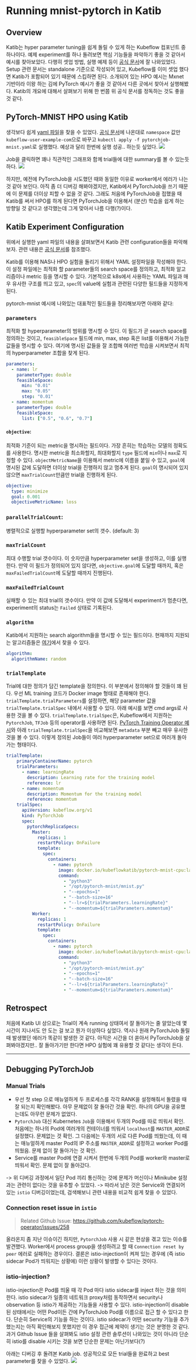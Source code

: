 # Running mnist-pytorch in Katib

## Overview
Katib는 hyper parameter tuning을 쉽게 돌릴 수 있게 하는 Kubeflow 컴포넌트 중 하나이다.
예제 experiment를 하나 돌려보면 핵심 기능들을 파악하기 좋을 것 같아서 예시를 찾아보았다.
다행히 셋업 방법, 실행 예제 등이 [공식 문서](https://www.kubeflow.org/docs/components/katib/hyperparameter/)에 잘 나와있었다.
Setup 관련 문서는 standalone 기준으로 작성되어 있고, Kubeflow를 이미 셋업 했다면 Katib가 포함되어 있기 때문에 스킵하면 된다.
소개되어 있는 HPO 예시는 Mxnet 기반이라 이왕 하는 김에 PyTorch 예시가 좋을 것 같아서 다른 곳에서 찾아서 실행해봤다.
Katib의 개요에 대해서 살펴보기 위해 한 번쯤 위 공식 문서를 정독하는 것도 좋을 것 같다.

## PyTorch-MNIST HPO using Katib
생각보다 쉽게 [yaml 파일](https://github.com/kubeflow/katib/blob/master/examples/v1beta1/kubeflow-training-operator/pytorchjob-mnist.yaml)을 찾을 수 있었다.
[공식 문서](https://www.kubeflow.org/docs/components/katib/hyperparameter/)에 나온대로 `namespace` 값만 `kubeflow-user-example-com`으로 바꾸고 `kubectl apply -f pytorchjob-mnist.yaml`로 실행했다.
예상과 달리 한번에 실행 성공.. 하는듯 싶었다.
![](img/experiments.png)

Job을 클릭하면 꽤나 직관적인 그래프와 함께 trial들에 대한 summary를 볼 수 있는듯 하다.
![](img/exp_details.png)

하지만, 예전에 PyTorchJob을 시도했던 때와 동일한 이유로 worker에서 에러가 나는 것 같아 보인다.
아직 좀 더 디버깅 해봐야겠지만, Katib에서 PyTorchJob을 쓰기 때문에 이 문제를 더이상 피할 수 없을 것 같다.
그래도 처음에 PyTorchJob을 접했을 때 Katib를 써서 HPO를 하게 된다면 PyTorchJob을 이용해서 (분산) 학습을 쉽게 하는 방향일 것 같다고 생각했는데 그게 맞아서 나름 다행(?)이다.

## Katib Experiment Configuration
위에서 실행한 yaml 파일의 내용을 살펴보면서 Katib 관련 configuration들을 파악해보자.
관련 내용은 [공식 문서](https://www.kubeflow.org/docs/components/katib/experiment/)를 참조했다.

Katib를 이용해 NAS나 HPO 실험을 돌리기 위해서 YAML 설정파일을 작성해야 한다.
이 설정 파일에는 최적화 할 parameter들의 search space를 정의하고, 최적화 알고리즘이나 metric 등을 명시할 수 있다.
기본적으로 k8s에서 사용하는 YAML 파일과 매우 유사한 구조를 띄고 있고, `spec`의 value에 실험과 관련된 다양한 필드들을 지정하게 된다.

pytorch-mnist 예시에 나와있는 대표적인 필드들을 정리해보자면 아래와 같다:
### `parameters`
최적화 할 hyperparameter의 범위를 명시할 수 있다. 이 필드가 곧 search space를 정의하는 것이고, `feasibleSpace` 필드에 min, max, step 혹은 list를 이용해서 가능한 값들을 명시할 수 있다.
여기에 명시된 값들을 잘 조합해 여러번 학습을 시켜보면서 최적의 hyperparameter 조합을 찾게 된다.
```yaml
parameters:
  - name: lr
    parameterType: double
    feasibleSpace:
      min: "0.01"
      max: "0.05"
      step: "0.01"
  - name: momentum
    parameterType: double
    feasibleSpace:
      list: ["0.5", "0.6", "0.7"]
```

#### `objective`:
최적화 기준이 되는 metric을 명시하는 필드이다. 가장 흔히는 학습하는 모델의 정확도를 사용한다. 명시한 metric을 최소화할지, 최대화할지 `type` 필드에 `min`이나 `max`로 지정할 수 있다. `objectMetricName`을 이용해서 metric에 이름을 붙일 수 있고, `goal`에 명시된 값에 도달하면 더이상 trial을 진행하지 않고 멈추게 된다. `goal`이 명시되어 있지 않으면 `maxTrialCount`만큼만 trial을 진행하게 된다.
```yaml
objective:
  type: minimize
  goal: 0.001
  objectiveMetricName: loss
```
### `parallelTrialCount`:
병렬적으로 실행할 hyperparameter set의 갯수. (default: 3)

### `maxTrialCount`
최대 수행할 trial 갯수이다. 이 숫자만큼 hyperparameter set을 생성하고, 이를 실행한다. 만약 이 필드가 정의되어 있지 않다면, `objective.goal`에 도달할 때까지, 혹은 `maxFailedTrialCount`에 도달할 때까지 진행된다.

### `maxFailedTrialCount`
실패할 수 있는 최대 trial의 갯수이다. 만약 이 값에 도달해서 experiment가 멈춘다면, experiment의 status는 `Failed` 상태로 기록된다.

### `algorithm`
Katib에서 지원하는 search algorithm들을 명시할 수 있는 필드이다. 현재까지 지원되는 알고리즘들은 [여기](https://www.kubeflow.org/docs/components/katib/experiment/#search-algorithms-in-detail)에서 찾을 수 있다.
```yaml
algorithm:
  algorithmName: random
```
### `trialTemplate`
Trial에 대한 정의가 담긴 template을 정의한다. 이 부분에서 정의해야 할 것들이 꽤 된다.  우선 ML training 코드가 Docker image 형태로 존재해야 한다. `trialTemplate.trialParameters`를 설정하면, 해당 parameter 값을 `trialTemplate.trialSpec` 내에서 사용할 수 있다. 아래 예시를 보면 cmd args로 사용한 것을 볼 수 있다. `trialTemplate.trialSpec`은, Kubeflow에서 지원하는 `PytorchJob`, `TFJob` 등의 operator를 사용하면 된다. [PyTorch Training Operator 예시](https://github.com/kubeflow/training-operator/blob/master/examples/pytorch/simple.yaml)와 아래 `trialTemplate.trialSpec`을 비교해보면 `metadata` 부분 빼고 매우 유사한 것을 볼 수 있다. 이렇게 정의된 Job들이 여러 hyperparameter set으로 여러개 돌아가는 형태이다.

```yaml
trialTemplate:
    primaryContainerName: pytorch
    trialParameters:
      - name: learningRate
        description: Learning rate for the training model
        reference: lr
      - name: momentum
        description: Momentum for the training model
        reference: momentum
    trialSpec:
      apiVersion: kubeflow.org/v1
      kind: PyTorchJob
      spec:
        pytorchReplicaSpecs:
          Master:
            replicas: 1
            restartPolicy: OnFailure
            template:
              spec:
                containers:
                  - name: pytorch
                    image: docker.io/kubeflowkatib/pytorch-mnist-cpu:latest
                    command:
                      - "python3"
                      - "/opt/pytorch-mnist/mnist.py"
                      - "--epochs=1"
                      - "--batch-size=16"
                      - "--lr=${trialParameters.learningRate}"
                      - "--momentum=${trialParameters.momentum}"
          Worker:
            replicas: 1
            restartPolicy: OnFailure
            template:
              spec:
                containers:
                  - name: pytorch
                    image: docker.io/kubeflowkatib/pytorch-mnist-cpu:latest
                    command:
                      - "python3"
                      - "/opt/pytorch-mnist/mnist.py"
                      - "--epochs=1"
                      - "--batch-size=16"
                      - "--lr=${trialParameters.learningRate}"
                      - "--momentum=${trialParameters.momentum}"
```

## Retrospect
처음에 Katib UI 상으로는 Trial이 계속 running 상태여서 잘 돌아가는 줄 알았는데 몇시간이 지나서도 안 도는 걸 보고 뭔가 이상하다 싶었다.
역시나 원래 PyTorchJob 돌릴 때 발생했던 에러가 똑같이 발생한 것 같다.
아직은 시간을 더 쏟아서 PyTorchJob을 살펴봐야겠지만.. 잘 돌아가기만 한다면 HPO 실험에 꽤 유용할 것 같다는 생각이 든다.


***
## Debugging PyTorchJob

### Manual Trials
* 우선 첫 step 으로 매뉴얼하게 두 프로세스를 각각 RANK을 설정해줘서 돌렸을 때 잘 되는지 확인해봤다. 아무 문제없이 잘 돌아간 것을 확인. 하나의 GPU을 공유했는데도 아무런 문제가 없었다.
* `PytorchJob` 대신 Kubernetes `Job`을 이용해서 두개의 Pod를 따로 띄워서 확인. 처음에는 하나의 Pod에 여러개의 컨테이너를 띄워서 `localhost`를 `MASTER_ADDR`로 설정했다. 문제없는 것 확인. 그 다음에는 두개의 서로 다른 Pod를 띄웠는데, 이 때는 매뉴얼하게 master Pod의 IP 주소를 `MASTER_ADDR`로 설정하고 worker Pod를 띄웠음. 문제 없이 잘 돌아가는 것 확인.
* Service를 master Pod에 연결 시켜서 한번에 두개의 Pod를 worker와 master로 띄워서 확인. 문제 없이 잘 돌아갔다.

-> 위 디버깅 과정에서 일단 Pod 끼리 통신하는 것에 문제가 머신이나 Minikube 설정과는 관련이 없다는 것을 유추할 수 있었다.
-> 따라서 남은 것은 Service와 연결되어 있는 `istio` 디버깅이었는데, 검색해보니 관련 내용을 비교적 쉽게 찾을 수 있었다.

### Connection reset issue in `istio`
> Related Github Issue: https://github.com/kubeflow/pytorch-operator/issues/258

올라온지 좀 지난 이슈이긴 하지만, `PytorchJob` 사용 시 같은 현상을 겪고 있는 이슈를 발견했다.
Worker에서 process group을 생성하려고 할 때 `Connection reset by peer` 에러로 실패하는 경우이다.
결론은 istio-injection이 켜져 있는 경우에 (즉 istio sidecar Pod가 띄워지는 상황에) 이런 상황이 발생할 수 있다는 것이다.

### istio-injection?
istio-injection은 Pod를 띄울 때 각 Pod 마다 istio sidecar를 inject 하는 것을 의미한다.
istio sidecar가 일종의 네트워크 proxy처럼 동작하면서 security나 observation 등 istio가 제공하는 기능들을 사용할 수 있다.
istio-injection이 disable 된 상태에서는 어떤 Pod이든 간에 PyTorchJob Pod를 이름으로 접근 할 수 있다고 한다.
단순히 Service의 기능을 하는 것이다.
istio sidecar가 어떤 security 기능을 추가했는지는 아직 확인해보지 못했지만 이 경우 접근에 제약이 생기는 것은 분명한 것 같다.
과거 Github Issue 들을 살펴봐도 istio 설정 관련 솔루션이 나와있는 것이 아니라 단순히 istio를 disable 시키는 것을 보면 단순한 문제는 아닌가보다(?)

아래는 디버깅 후 돌려본 Katib job. 성공적으로 모든 trial들을 완료하고 best parameter를 찾을 수 있었다.
![](img/experiments_success.png)